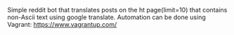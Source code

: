 Simple reddit bot that translates posts on the ht page(limit=10) that contains non-Ascii text using google translate.
Automation can be done using Vagrant: https://www.vagrantup.com/
